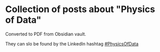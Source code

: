 # Collection of posts about "Physics of Data"

Converted to PDF from Obsidian vault.


They can slo be found by the LinkedIn hashtag [#PhysicsOfData](https://www.linkedin.com/search/results/all/?keywords=%23physicsofdata&origin=HASH_TAG_FROM_FEED&sid=nts)






